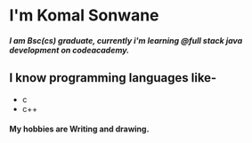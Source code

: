 # I'm Komal Sonwane 
##### I am Bsc(cs) graduate, currently i'm learning @full stack java development on codeacademy. 
## I know programming languages like-
* c
* c++
 #### My hobbies are Writing and drawing.

